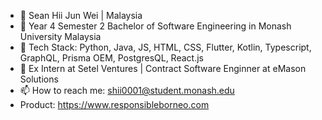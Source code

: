- 👋 Sean Hii Jun Wei | Malaysia
- 👀 Year 4 Semester 2 Bachelor of Software Engineering in Monash University Malaysia
- 🌱 Tech Stack: Python, Java, JS, HTML, CSS, Flutter, Kotlin, Typescript, GraphQL, Prisma OEM, PostgresQL, React.js
- 💞️ Ex Intern at Setel Ventures | Contract Software Enginner at eMason Solutions
- 📫 How to reach me: shii0001@student.monash.edu
- Product: https://www.responsibleborneo.com
